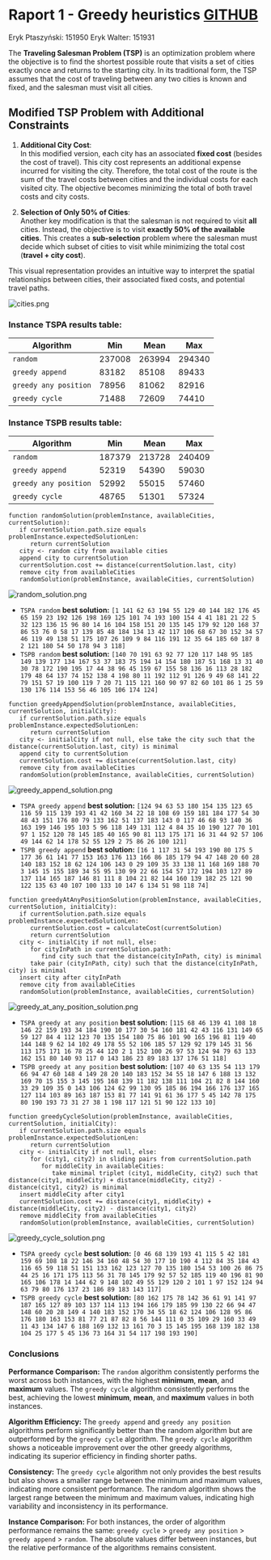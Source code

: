 # Raport 1 - Greedy heuristics [GITHUB](https://github.com/eeryczeek/evolutionary_computing)

Eryk Ptaszyński: 151950
Eryk Walter: 151931

The **Traveling Salesman Problem (TSP)** is an optimization problem where the objective is to find the shortest possible route that visits a set of cities exactly once and returns to the starting city. In its traditional form, the TSP assumes that the cost of traveling between any two cities is known and fixed, and the salesman must visit all cities.

## Modified TSP Problem with Additional Constraints

1. **Additional City Cost**:  
   In this modified version, each city has an associated **fixed cost** (besides the cost of travel). This city cost represents an additional expense incurred for visiting the city. Therefore, the total cost of the route is the sum of the travel costs between cities and the individual costs for each visited city. The objective becomes minimizing the total of both travel costs and city costs.

2. **Selection of Only 50% of Cities**:  
   Another key modification is that the salesman is not required to visit **all** cities. Instead, the objective is to visit **exactly 50% of the available cities**. This creates a **sub-selection** problem where the salesman must decide which subset of cities to visit while minimizing the total cost (**travel + city cost**).

This visual representation provides an intuitive way to interpret the spatial relationships between cities, their associated fixed costs, and potential travel paths.

![cities.png](cities.png)

### Instance TSPA results table:

| Algorithm             | Min    | Mean   | Max    |
| --------------------- | ------ | ------ | ------ |
| `random`              | 237008 | 263994 | 294340 |
| `greedy append`       | 83182  | 85108  | 89433  |
| `greedy any position` | 78956  | 81062  | 82916  |
| `greedy cycle`        | 71488  | 72609  | 74410  |

### Instance TSPB results table:

| Algorithm             | Min    | Mean   | Max    |
| --------------------- | ------ | ------ | ------ |
| `random`              | 187379 | 213728 | 240409 |
| `greedy append`       | 52319  | 54390  | 59030  |
| `greedy any position` | 52992  | 55015  | 57460  |
| `greedy cycle`        | 48765  | 51301  | 57324  |

```
function randomSolution(problemInstance, availableCities, currentSolution):
   if currentSolution.path.size equals problemInstance.expectedSolutionLen:
      return currentSolution
   city <- random city from available cities
   append city to currentSolution
   currentSolution.cost += distance(currentSolution.last, city)
   remove city from availableCities
   randomSolution(problemInstance, availableCities, currentSolution)
```

![random_solution.png](random_solution.png)

- `TSPA random` **best solution:** `[1 141 62 63 194 55 129 40 144 182 176 45 65 159 23 192 126 198 169 125 101 74 193 100 154 4 41 181 21 22 5 32 123 136 15 96 80 14 16 104 158 151 20 135 145 179 92 120 168 37 86 53 76 0 58 17 139 85 48 184 134 13 42 117 106 68 67 30 152 34 57 46 119 49 138 51 175 107 26 109 9 84 116 191 12 35 64 185 60 187 8 2 121 180 54 50 178 94 3 118]`
- `TSPB random` **best solution:** `[140 70 191 63 92 77 120 117 148 95 185 149 139 177 134 167 53 37 183 75 194 14 154 180 187 51 168 13 31 40 30 78 172 190 195 17 44 38 96 45 159 67 155 58 136 16 113 28 182 179 48 64 137 74 152 138 4 198 80 11 192 112 91 126 9 49 68 141 22 79 151 57 19 100 119 7 20 71 115 121 160 90 97 82 60 101 86 1 25 59 130 176 114 153 56 46 105 106 174 124]`

```
function greedyAppendSolution(problemInstance, availableCities, currentSolution, initialCity):
   if currentSolution.path.size equals problemInstance.expectedSolutionLen:
      return currentSolution
   city <- initialCity if not null, else take the city such that the distance(currentSolution.last, city) is minimal
   append city to currentSolution
   currentSolution.cost += distance(currentSolution.last, city)
   remove city from availableCities
   randomSolution(problemInstance, availableCities, currentSolution)
```

![greedy_append_solution.png](greedy_append_solution.png)

- `TSPA greedy append` **best solution:** `[124 94 63 53 180 154 135 123 65 116 59 115 139 193 41 42 160 34 22 18 108 69 159 181 184 177 54 30 48 43 151 176 80 79 133 162 51 137 183 143 0 117 46 68 93 140 36 163 199 146 195 103 5 96 118 149 131 112 4 84 35 10 190 127 70 101 97 1 152 120 78 145 185 40 165 90 81 113 175 171 16 31 44 92 57 106 49 144 62 14 178 52 55 129 2 75 86 26 100 121]`
- `TSPB greedy append` **best solution:** `[16 1 117 31 54 193 190 80 175 5 177 36 61 141 77 153 163 176 113 166 86 185 179 94 47 148 20 60 28 140 183 152 18 62 124 106 143 0 29 109 35 33 138 11 168 169 188 70 3 145 15 155 189 34 55 95 130 99 22 66 154 57 172 194 103 127 89 137 114 165 187 146 81 111 8 104 21 82 144 160 139 182 25 121 90 122 135 63 40 107 100 133 10 147 6 134 51 98 118 74]`

```
function greedyAtAnyPositionSolution(problemInstance, availableCities, currentSolution, initialCity):
   if currentSolution.path.size equals problemInstance.expectedSolutionLen:
      currentSolution.cost = calculateCost(currentSolution)
      return currentSolution
   city <- initialCity if not null, else:
      for cityInPath in currentSolution.path:
         find city such that the distance(cityInPath, city) is minimal
      take pair (cityInPath, city) such that the distance(cityInPath, city) is minimal
   insert city after cityInPath
   remove city from availableCities
   randomSolution(problemInstance, availableCities, currentSolution)
```

![greedy_at_any_position_solution.png](greedy_at_any_position_solution.png)

- `TSPA greedy at any position` **best solution:** `[115 68 46 139 41 108 18 146 22 159 193 34 184 190 10 177 30 54 160 181 42 43 116 131 149 65 59 127 84 4 112 123 70 135 154 180 75 86 101 90 165 196 81 119 40 144 148 9 62 14 102 49 178 55 52 106 185 57 129 92 179 145 31 56 113 175 171 16 78 25 44 120 2 1 152 100 26 97 53 124 94 79 63 133 162 151 80 140 93 117 0 143 186 23 89 183 137 176 51 118]`
- `TSPB greedy at any position` **best solution:** `[107 40 63 135 54 113 179 66 94 47 60 148 4 149 28 20 140 183 152 34 55 18 147 6 188 13 132 169 70 15 155 3 145 195 168 139 11 182 138 111 104 21 82 8 144 160 33 29 109 35 0 143 106 124 62 99 130 95 185 86 194 166 176 137 165 127 114 103 89 163 187 153 81 77 141 91 61 36 177 5 45 142 78 175 80 190 193 73 31 27 38 1 198 117 121 51 90 122 133 10]`

```
function greedyCycleSolution(problemInstance, availableCities, currentSolution, initialCity):
   if currentSolution.path.size equals problemInstance.expectedSolutionLen:
      return currentSolution
   city <- initialCity if not null, else:
      for (city1, city2) in sliding pairs from currentSolution.path
         for middleCity in availableCities:
            take minimal triplet (city1, middleCity, city2) such that distance(city1, middleCity) + distance(middleCity, city2) - distance(city1, city2) is minimal
   insert middleCity after city1
   currentSolution.cost += distance(city1, middleCity) + distance(middleCity, city2) - distance(city1, city2)
   remove middleCity from availableCities
   randomSolution(problemInstance, availableCities, currentSolution)
```

![greedy_cycle_solution.png](greedy_cycle_solution.png)

- `TSPA greedy cycle` **best solution:** `[0 46 68 139 193 41 115 5 42 181 159 69 108 18 22 146 34 160 48 54 30 177 10 190 4 112 84 35 184 43 116 65 59 118 51 151 133 162 123 127 70 135 180 154 53 100 26 86 75 44 25 16 171 175 113 56 31 78 145 179 92 57 52 185 119 40 196 81 90 165 106 178 14 144 62 9 148 102 49 55 129 120 2 101 1 97 152 124 94 63 79 80 176 137 23 186 89 183 143 117]`
- `TSPB greedy cycle` **best solution:** `[80 162 175 78 142 36 61 91 141 97 187 165 127 89 103 137 114 113 194 166 179 185 99 130 22 66 94 47 148 60 20 28 149 4 140 183 152 170 34 55 18 62 124 106 128 95 86 176 180 163 153 81 77 21 87 82 8 56 144 111 0 35 109 29 160 33 49 11 43 134 147 6 188 169 132 13 161 70 3 15 145 195 168 139 182 138 104 25 177 5 45 136 73 164 31 54 117 198 193 190]`

### Conclusions

**Performance Comparison:**
The `random` algorithm consistently performs the worst across both instances, with the highest **minimum**, **mean**, and **maximum** values.
The `greedy cycle` algorithm consistently performs the best, achieving the lowest **minimum**, **mean**, and **maximum** values in both instances.

**Algorithm Efficiency:**
The `greedy append` and `greedy any position` algorithms perform significantly better than the random algorithm but are outperformed by the `greedy cycle` algorithm.
The `greedy cycle` algorithm shows a noticeable improvement over the other greedy algorithms, indicating its superior efficiency in finding shorter paths.

**Consistency:**
The `greedy cycle` algorithm not only provides the best results but also shows a smaller range between the minimum and maximum values, indicating more consistent performance.
The random algorithm shows the largest range between the minimum and maximum values, indicating high variability and inconsistency in its performance.

**Instance Comparison:**
For both instances, the order of algorithm performance remains the same: `greedy cycle` > `greedy any position` > `greedy append` > `random`.
The absolute values differ between instances, but the relative performance of the algorithms remains consistent.
